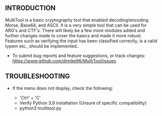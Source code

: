 INTRODUCTION
------------

MultiTool is a basic cryptography tool that enabled decoding/encoding Morse, Base64, and ASCII. It is a very simple tool that can be used for ARG's and CTF's.
There will likely be a few more modules added and further changes made to cover the basics and made it more robust. Features such as verifying the input has been classified correctly, is a valid typem etc., should be implemented..

 * To submit bug reports and feature suggestions, or track changes:
   https://www.github.com/dimike96/MultiTool/issues

TROUBLESHOOTING
---------------

 * If the menu does not display, check the following:

   - 'Ctrl' + 'C'
   - Verify Python 3.9 installation (Unsure of specific compatibility)
   - python3 multitool.py
